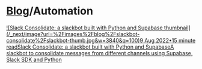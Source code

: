 # [Blog](/blog)/Automation

[![Slack Consolidate: a slackbot built with Python and Supabase
thumbnail](/_next/image?url=%2Fimages%2Fblog%2Fslackbot-
consolidate%2Fslackbot-thumb.jpg&w=3840&q=100)9 Aug 2022•15 minute readSlack
Consolidate: a slackbot built with Python and SupabaseA slackbot to
consolidate messages from different channels using Supabase, Slack SDK and
Python](/blog/slack-consolidate-slackbot-to-consolidate-messages)

